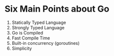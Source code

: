 # Six Main Points about Go

1. Statically Typed Language
2. Strongly Typed Language
3. Go is Compiled
4. Fast Compile Time
5. Built-in concurrency (goroutines)
6. Simplicity
